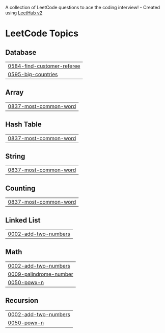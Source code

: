A collection of LeetCode questions to ace the coding interview! - Created using [LeetHub v2](https://github.com/arunbhardwaj/LeetHub-2.0)
<!---LeetCode Topics Start-->
# LeetCode Topics
## Database
|  |
| ------- |
| [0584-find-customer-referee](https://github.com/ADILRADIDI/Leetcode/tree/master/0584-find-customer-referee) |
| [0595-big-countries](https://github.com/ADILRADIDI/Leetcode/tree/master/0595-big-countries) |
## Array
|  |
| ------- |
| [0837-most-common-word](https://github.com/ADILRADIDI/Leetcode/tree/master/0837-most-common-word) |
## Hash Table
|  |
| ------- |
| [0837-most-common-word](https://github.com/ADILRADIDI/Leetcode/tree/master/0837-most-common-word) |
## String
|  |
| ------- |
| [0837-most-common-word](https://github.com/ADILRADIDI/Leetcode/tree/master/0837-most-common-word) |
## Counting
|  |
| ------- |
| [0837-most-common-word](https://github.com/ADILRADIDI/Leetcode/tree/master/0837-most-common-word) |
## Linked List
|  |
| ------- |
| [0002-add-two-numbers](https://github.com/ADILRADIDI/Leetcode/tree/master/0002-add-two-numbers) |
## Math
|  |
| ------- |
| [0002-add-two-numbers](https://github.com/ADILRADIDI/Leetcode/tree/master/0002-add-two-numbers) |
| [0009-palindrome-number](https://github.com/ADILRADIDI/Leetcode/tree/master/0009-palindrome-number) |
| [0050-powx-n](https://github.com/ADILRADIDI/Leetcode/tree/master/0050-powx-n) |
## Recursion
|  |
| ------- |
| [0002-add-two-numbers](https://github.com/ADILRADIDI/Leetcode/tree/master/0002-add-two-numbers) |
| [0050-powx-n](https://github.com/ADILRADIDI/Leetcode/tree/master/0050-powx-n) |
<!---LeetCode Topics End-->